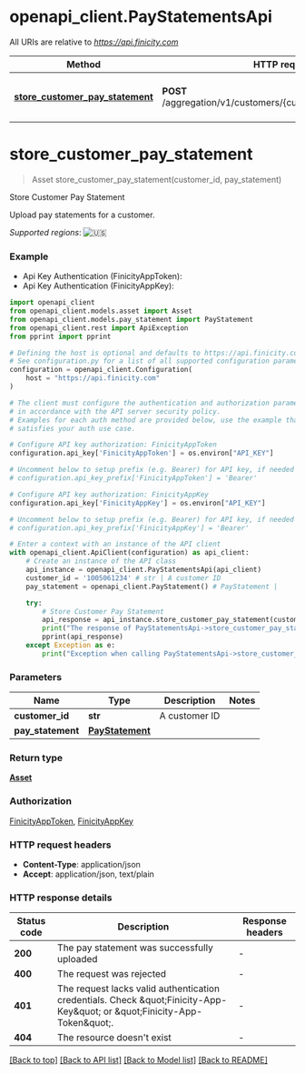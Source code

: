 # openapi_client.PayStatementsApi

All URIs are relative to *https://api.finicity.com*

Method | HTTP request | Description
------------- | ------------- | -------------
[**store_customer_pay_statement**](PayStatementsApi.md#store_customer_pay_statement) | **POST** /aggregation/v1/customers/{customerId}/payStatements | Store Customer Pay Statement


# **store_customer_pay_statement**
> Asset store_customer_pay_statement(customer_id, pay_statement)

Store Customer Pay Statement

Upload pay statements for a customer.

_Supported regions_: ![🇺🇸](https://flagcdn.com/20x15/us.png)

### Example

* Api Key Authentication (FinicityAppToken):
* Api Key Authentication (FinicityAppKey):

```python
import openapi_client
from openapi_client.models.asset import Asset
from openapi_client.models.pay_statement import PayStatement
from openapi_client.rest import ApiException
from pprint import pprint

# Defining the host is optional and defaults to https://api.finicity.com
# See configuration.py for a list of all supported configuration parameters.
configuration = openapi_client.Configuration(
    host = "https://api.finicity.com"
)

# The client must configure the authentication and authorization parameters
# in accordance with the API server security policy.
# Examples for each auth method are provided below, use the example that
# satisfies your auth use case.

# Configure API key authorization: FinicityAppToken
configuration.api_key['FinicityAppToken'] = os.environ["API_KEY"]

# Uncomment below to setup prefix (e.g. Bearer) for API key, if needed
# configuration.api_key_prefix['FinicityAppToken'] = 'Bearer'

# Configure API key authorization: FinicityAppKey
configuration.api_key['FinicityAppKey'] = os.environ["API_KEY"]

# Uncomment below to setup prefix (e.g. Bearer) for API key, if needed
# configuration.api_key_prefix['FinicityAppKey'] = 'Bearer'

# Enter a context with an instance of the API client
with openapi_client.ApiClient(configuration) as api_client:
    # Create an instance of the API class
    api_instance = openapi_client.PayStatementsApi(api_client)
    customer_id = '1005061234' # str | A customer ID
    pay_statement = openapi_client.PayStatement() # PayStatement | 

    try:
        # Store Customer Pay Statement
        api_response = api_instance.store_customer_pay_statement(customer_id, pay_statement)
        print("The response of PayStatementsApi->store_customer_pay_statement:\n")
        pprint(api_response)
    except Exception as e:
        print("Exception when calling PayStatementsApi->store_customer_pay_statement: %s\n" % e)
```



### Parameters


Name | Type | Description  | Notes
------------- | ------------- | ------------- | -------------
 **customer_id** | **str**| A customer ID | 
 **pay_statement** | [**PayStatement**](PayStatement.md)|  | 

### Return type

[**Asset**](Asset.md)

### Authorization

[FinicityAppToken](../README.md#FinicityAppToken), [FinicityAppKey](../README.md#FinicityAppKey)

### HTTP request headers

 - **Content-Type**: application/json
 - **Accept**: application/json, text/plain

### HTTP response details

| Status code | Description | Response headers |
|-------------|-------------|------------------|
**200** | The pay statement was successfully uploaded |  -  |
**400** | The request was rejected |  -  |
**401** | The request lacks valid authentication credentials. Check \&quot;Finicity-App-Key\&quot; or \&quot;Finicity-App-Token\&quot;. |  -  |
**404** | The resource doesn&#39;t exist |  -  |

[[Back to top]](#) [[Back to API list]](../README.md#documentation-for-api-endpoints) [[Back to Model list]](../README.md#documentation-for-models) [[Back to README]](../README.md)

